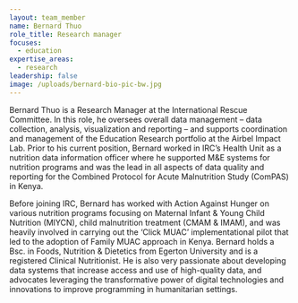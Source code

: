 ```yaml
---
layout: team_member
name: Bernard Thuo
role_title: Research manager
focuses:
  - education
expertise_areas:
  - research
leadership: false
image: /uploads/bernard-bio-pic-bw.jpg
---
```

Bernard Thuo is a Research Manager at the International Rescue Committee. In this role, he oversees overall data management – data collection, analysis, visualization and reporting – and supports coordination and management of the Education Research portfolio at the Airbel Impact Lab. Prior to his current position, Bernard worked in IRC’s Health Unit as a nutrition data information officer where he supported M&E systems for nutrition programs and was the lead in all aspects of data quality and reporting for the Combined Protocol for Acute Malnutrition Study (ComPAS) in Kenya.

Before joining IRC, Bernard has worked with Action Against Hunger on various nutrition programs focusing on Maternal Infant & Young Child Nutrition (MIYCN), child malnutrition treatment (CMAM & IMAM), and was heavily involved in carrying out the ‘Click MUAC’ implementational pilot that led to the adoption of Family MUAC approach in Kenya. Bernard holds a Bsc. in Foods, Nutrition & Dietetics from Egerton University and is a registered Clinical Nutritionist. He is also very passionate about developing data systems that increase access and use of high-quality data, and advocates leveraging the transformative power of digital technologies and innovations to improve programming in humanitarian settings.